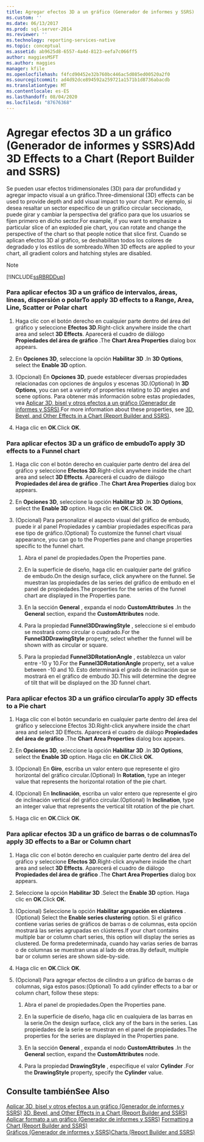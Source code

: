 ```yaml
---
title: Agregar efectos 3D a un gráfico (Generador de informes y SSRS) | Microsoft Docs
ms.custom: ''
ms.date: 06/13/2017
ms.prod: sql-server-2014
ms.reviewer: ''
ms.technology: reporting-services-native
ms.topic: conceptual
ms.assetid: ab9625d8-6557-4a4d-8123-eefa7c066ff5
author: maggiesMSFT
ms.author: maggies
manager: kfile
ms.openlocfilehash: f4fcd90452e32b760bc446ac5d085ed00520a2f0
ms.sourcegitcommit: ad4d92dce894592a259721a1571b1d8736abacdb
ms.translationtype: MT
ms.contentlocale: es-ES
ms.lasthandoff: 08/04/2020
ms.locfileid: "87676368"
---
```

# <a name="add-3d-effects-to-a-chart-report-builder-and-ssrs"></a><span data-ttu-id="0b2b1-102">Agregar efectos 3D a un gráfico (Generador de informes y SSRS)</span><span class="sxs-lookup"><span data-stu-id="0b2b1-102">Add 3D Effects to a Chart (Report Builder and SSRS)</span></span>
  <span data-ttu-id="0b2b1-103">Se pueden usar efectos tridimensionales (3D) para dar profundidad y agregar impacto visual a un gráfico.</span><span class="sxs-lookup"><span data-stu-id="0b2b1-103">Three-dimensional (3D) effects can be used to provide depth and add visual impact to your chart.</span></span> <span data-ttu-id="0b2b1-104">Por ejemplo, si desea resaltar un sector específico de un gráfico circular seccionado, puede girar y cambiar la perspectiva del gráfico para que los usuarios se fijen primero en dicho sector.</span><span class="sxs-lookup"><span data-stu-id="0b2b1-104">For example, if you want to emphasize a particular slice of an exploded pie chart, you can rotate and change the perspective of the chart so that people notice that slice first.</span></span> <span data-ttu-id="0b2b1-105">Cuando se aplican efectos 3D al gráfico, se deshabilitan todos los colores de degradado y los estilos de sombreado.</span><span class="sxs-lookup"><span data-stu-id="0b2b1-105">When 3D effects are applied to your chart, all gradient colors and hatching styles are disabled.</span></span>  
  
> [!NOTE]  
>  [!INCLUDE[ssRBRDDup](../../includes/ssrbrddup-md.md)]  
  
### <a name="to-apply-3d-effects-to-a-range-area-line-scatter-or-polar-chart"></a><span data-ttu-id="0b2b1-106">Para aplicar efectos 3D a un gráfico de intervalos, áreas, líneas, dispersión o polar</span><span class="sxs-lookup"><span data-stu-id="0b2b1-106">To apply 3D effects to a Range, Area, Line, Scatter or Polar chart</span></span>  
  
1.  <span data-ttu-id="0b2b1-107">Haga clic con el botón derecho en cualquier parte dentro del área del gráfico y seleccione **Efectos 3D**.</span><span class="sxs-lookup"><span data-stu-id="0b2b1-107">Right-click anywhere inside the chart area and select **3D Effects**.</span></span> <span data-ttu-id="0b2b1-108">Aparecerá el cuadro de diálogo **Propiedades del área de gráfico** .</span><span class="sxs-lookup"><span data-stu-id="0b2b1-108">The **Chart Area Properties** dialog box appears.</span></span>  
  
2.  <span data-ttu-id="0b2b1-109">En **Opciones 3D**, seleccione la opción **Habilitar 3D** .</span><span class="sxs-lookup"><span data-stu-id="0b2b1-109">In **3D Options**, select the **Enable 3D** option.</span></span>  
  
3.  <span data-ttu-id="0b2b1-110">(Opcional) En **Opciones 3D**, puede establecer diversas propiedades relacionadas con opciones de ángulos y escenas 3D.</span><span class="sxs-lookup"><span data-stu-id="0b2b1-110">(Optional) In **3D Options**, you can set a variety of properties relating to 3D angles and scene options.</span></span> <span data-ttu-id="0b2b1-111">Para obtener más información sobre estas propiedades, vea [Aplicar 3D, bisel y otros efectos a un gráfico &#40;Generador de informes y SSRS&#41;](chart-effects-3d-bevel-and-other-report-builder.md).</span><span class="sxs-lookup"><span data-stu-id="0b2b1-111">For more information about these properties, see [3D, Bevel, and Other Effects in a Chart &#40;Report Builder and SSRS&#41;](chart-effects-3d-bevel-and-other-report-builder.md).</span></span>  
  
4.  <span data-ttu-id="0b2b1-112">Haga clic en **OK**.</span><span class="sxs-lookup"><span data-stu-id="0b2b1-112">Click **OK**.</span></span>  
  
### <a name="to-apply-3d-effects-to-a-funnel-chart"></a><span data-ttu-id="0b2b1-113">Para aplicar efectos 3D a un gráfico de embudo</span><span class="sxs-lookup"><span data-stu-id="0b2b1-113">To apply 3D effects to a Funnel chart</span></span>  
  
1.  <span data-ttu-id="0b2b1-114">Haga clic con el botón derecho en cualquier parte dentro del área del gráfico y seleccione **Efectos 3D**.</span><span class="sxs-lookup"><span data-stu-id="0b2b1-114">Right-click anywhere inside the chart area and select **3D Effects**.</span></span> <span data-ttu-id="0b2b1-115">Aparecerá el cuadro de diálogo **Propiedades del área de gráfico** .</span><span class="sxs-lookup"><span data-stu-id="0b2b1-115">The **Chart Area Properties** dialog box appears.</span></span>  
  
2.  <span data-ttu-id="0b2b1-116">En **Opciones 3D**, seleccione la opción **Habilitar 3D** .</span><span class="sxs-lookup"><span data-stu-id="0b2b1-116">In **3D Options**, select the **Enable 3D** option.</span></span> <span data-ttu-id="0b2b1-117">Haga clic en **OK**.</span><span class="sxs-lookup"><span data-stu-id="0b2b1-117">Click **OK**.</span></span>  
  
3.  <span data-ttu-id="0b2b1-118">(Opcional) Para personalizar el aspecto visual del gráfico de embudo, puede ir al panel Propiedades y cambiar propiedades específicas para ese tipo de gráfico.</span><span class="sxs-lookup"><span data-stu-id="0b2b1-118">(Optional) To customize the funnel chart visual appearance, you can go to the Properties pane and change properties specific to the funnel chart.</span></span>  
  
    1.  <span data-ttu-id="0b2b1-119">Abra el panel de propiedades.</span><span class="sxs-lookup"><span data-stu-id="0b2b1-119">Open the Properties pane.</span></span>  
  
    2.  <span data-ttu-id="0b2b1-120">En la superficie de diseño, haga clic en cualquier parte del gráfico de embudo.</span><span class="sxs-lookup"><span data-stu-id="0b2b1-120">On the design surface, click anywhere on the funnel.</span></span> <span data-ttu-id="0b2b1-121">Se muestran las propiedades de las series del gráfico de embudo en el panel de propiedades.</span><span class="sxs-lookup"><span data-stu-id="0b2b1-121">The properties for the series of the funnel chart are displayed in the Properties pane.</span></span>  
  
    3.  <span data-ttu-id="0b2b1-122">En la sección **General** , expanda el nodo **CustomAttributes** .</span><span class="sxs-lookup"><span data-stu-id="0b2b1-122">In the **General** section, expand the **CustomAttributes** node.</span></span>  
  
    4.  <span data-ttu-id="0b2b1-123">Para la propiedad **Funnel3DDrawingStyle** , seleccione si el embudo se mostrará como circular o cuadrado.</span><span class="sxs-lookup"><span data-stu-id="0b2b1-123">For the **Funnel3DDrawingStyle** property, select whether the funnel will be shown with as circular or square.</span></span>  
  
    5.  <span data-ttu-id="0b2b1-124">Para la propiedad **Funnel3DRotationAngle** , establezca un valor entre -10 y 10.</span><span class="sxs-lookup"><span data-stu-id="0b2b1-124">For the **Funnel3DRotationAngle** property, set a value between -10 and 10.</span></span> <span data-ttu-id="0b2b1-125">Esto determinará el grado de inclinación que se mostrará en el gráfico de embudo 3D.</span><span class="sxs-lookup"><span data-stu-id="0b2b1-125">This will determine the degree of tilt that will be displayed on the 3D funnel chart.</span></span>  
  
### <a name="to-apply-3d-effects-to-a-pie-chart"></a><span data-ttu-id="0b2b1-126">Para aplicar efectos 3D a un gráfico circular</span><span class="sxs-lookup"><span data-stu-id="0b2b1-126">To apply 3D effects to a Pie chart</span></span>  
  
1.  <span data-ttu-id="0b2b1-127">Haga clic con el botón secundario en cualquier parte dentro del área del gráfico y seleccione Efectos 3D.</span><span class="sxs-lookup"><span data-stu-id="0b2b1-127">Right-click anywhere inside the chart area and select 3D Effects.</span></span> <span data-ttu-id="0b2b1-128">Aparecerá el cuadro de diálogo **Propiedades del área de gráfico** .</span><span class="sxs-lookup"><span data-stu-id="0b2b1-128">The **Chart Area Properties** dialog box appears.</span></span>  
  
2.  <span data-ttu-id="0b2b1-129">En **Opciones 3D**, seleccione la opción **Habilitar 3D** .</span><span class="sxs-lookup"><span data-stu-id="0b2b1-129">In **3D Options**, select the **Enable 3D** option.</span></span> <span data-ttu-id="0b2b1-130">Haga clic en **OK**.</span><span class="sxs-lookup"><span data-stu-id="0b2b1-130">Click **OK**.</span></span>  
  
3.  <span data-ttu-id="0b2b1-131">(Opcional) En **Giro**, escriba un valor entero que represente el giro horizontal del gráfico circular.</span><span class="sxs-lookup"><span data-stu-id="0b2b1-131">(Optional) In **Rotation**, type an integer value that represents the horizontal rotation of the pie chart.</span></span>  
  
4.  <span data-ttu-id="0b2b1-132">(Opcional) En **Inclinación**, escriba un valor entero que represente el giro de inclinación vertical del gráfico circular.</span><span class="sxs-lookup"><span data-stu-id="0b2b1-132">(Optional) In **Inclination**, type an integer value that represents the vertical tilt rotation of the pie chart.</span></span>  
  
5.  <span data-ttu-id="0b2b1-133">Haga clic en **OK**.</span><span class="sxs-lookup"><span data-stu-id="0b2b1-133">Click **OK**.</span></span>  
  
### <a name="to-apply-3d-effects-to-a-bar-or-column-chart"></a><span data-ttu-id="0b2b1-134">Para aplicar efectos 3D a un gráfico de barras o de columnas</span><span class="sxs-lookup"><span data-stu-id="0b2b1-134">To apply 3D effects to a Bar or Column chart</span></span>  
  
1.  <span data-ttu-id="0b2b1-135">Haga clic con el botón derecho en cualquier parte dentro del área del gráfico y seleccione **Efectos 3D**.</span><span class="sxs-lookup"><span data-stu-id="0b2b1-135">Right-click anywhere inside the chart area and select **3D Effects**.</span></span> <span data-ttu-id="0b2b1-136">Aparecerá el cuadro de diálogo **Propiedades del área de gráfico** .</span><span class="sxs-lookup"><span data-stu-id="0b2b1-136">The **Chart Area Properties** dialog box appears.</span></span>  
  
2.  <span data-ttu-id="0b2b1-137">Seleccione la opción **Habilitar 3D** .</span><span class="sxs-lookup"><span data-stu-id="0b2b1-137">Select the **Enable 3D** option.</span></span> <span data-ttu-id="0b2b1-138">Haga clic en **OK**.</span><span class="sxs-lookup"><span data-stu-id="0b2b1-138">Click **OK**.</span></span>  
  
3.  <span data-ttu-id="0b2b1-139">(Opcional) Seleccione la opción **Habilitar agrupación en clústeres** .</span><span class="sxs-lookup"><span data-stu-id="0b2b1-139">(Optional) Select the **Enable series clustering** option.</span></span> <span data-ttu-id="0b2b1-140">Si el gráfico contiene varias series de gráficos de barras o de columnas, esta opción mostrará las series agrupadas en clústeres.</span><span class="sxs-lookup"><span data-stu-id="0b2b1-140">If your chart contains multiple bar or column chart series, this option will display the series as clustered.</span></span> <span data-ttu-id="0b2b1-141">De forma predeterminada, cuando hay varias series de barras o de columnas se muestran unas al lado de otras.</span><span class="sxs-lookup"><span data-stu-id="0b2b1-141">By default, multiple bar or column series are shown side-by-side.</span></span>  
  
4.  <span data-ttu-id="0b2b1-142">Haga clic en **OK**.</span><span class="sxs-lookup"><span data-stu-id="0b2b1-142">Click **OK**.</span></span>  
  
5.  <span data-ttu-id="0b2b1-143">(Opcional) Para agregar efectos de cilindro a un gráfico de barras o de columnas, siga estos pasos:</span><span class="sxs-lookup"><span data-stu-id="0b2b1-143">(Optional) To add cylinder effects to a bar or column chart, follow these steps:</span></span>  
  
    1.  <span data-ttu-id="0b2b1-144">Abra el panel de propiedades.</span><span class="sxs-lookup"><span data-stu-id="0b2b1-144">Open the Properties pane.</span></span>  
  
    2.  <span data-ttu-id="0b2b1-145">En la superficie de diseño, haga clic en cualquiera de las barras en la serie.</span><span class="sxs-lookup"><span data-stu-id="0b2b1-145">On the design surface, click any of the bars in the series.</span></span> <span data-ttu-id="0b2b1-146">Las propiedades de la serie se muestran en el panel de propiedades.</span><span class="sxs-lookup"><span data-stu-id="0b2b1-146">The properties for the series are displayed in the Properties pane.</span></span>  
  
    3.  <span data-ttu-id="0b2b1-147">En la sección **General** , expanda el nodo **CustomAttributes** .</span><span class="sxs-lookup"><span data-stu-id="0b2b1-147">In the **General** section, expand the **CustomAttributes** node.</span></span>  
  
    4.  <span data-ttu-id="0b2b1-148">Para la propiedad **DrawingStyle** , especifique el valor **Cylinder** .</span><span class="sxs-lookup"><span data-stu-id="0b2b1-148">For the **DrawingStyle** property, specify the **Cylinder** value.</span></span>  
  
## <a name="see-also"></a><span data-ttu-id="0b2b1-149">Consulte también</span><span class="sxs-lookup"><span data-stu-id="0b2b1-149">See Also</span></span>  
 <span data-ttu-id="0b2b1-150">[Aplicar 3D, bisel y otros efectos a un gráfico &#40;Generador de informes y SSRS&#41;](chart-effects-3d-bevel-and-other-report-builder.md) </span><span class="sxs-lookup"><span data-stu-id="0b2b1-150">[3D, Bevel, and Other Effects in a Chart &#40;Report Builder and SSRS&#41;](chart-effects-3d-bevel-and-other-report-builder.md) </span></span>  
 <span data-ttu-id="0b2b1-151">[Aplicar formato a un gráfico &#40;Generador de informes y SSRS&#41;](formatting-a-chart-report-builder-and-ssrs.md) </span><span class="sxs-lookup"><span data-stu-id="0b2b1-151">[Formatting a Chart &#40;Report Builder and SSRS&#41;](formatting-a-chart-report-builder-and-ssrs.md) </span></span>  
 [<span data-ttu-id="0b2b1-152">Gráficos &#40;Generador de informes y SSRS&#41;</span><span class="sxs-lookup"><span data-stu-id="0b2b1-152">Charts &#40;Report Builder and SSRS&#41;</span></span>](charts-report-builder-and-ssrs.md)  
  
  
